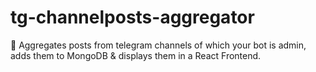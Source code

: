 # tg-channelposts-aggregator
🚧 Aggregates posts from telegram channels of which your bot is admin, adds them to MongoDB &amp; displays them in a React Frontend.
